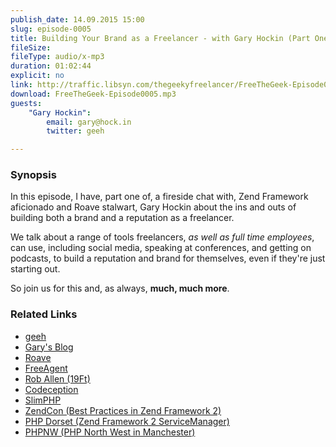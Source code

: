 ```yaml
---
publish_date: 14.09.2015 15:00
slug: episode-0005
title: Building Your Brand as a Freelancer - with Gary Hockin (Part One)
fileSize:
fileType: audio/x-mp3
duration: 01:02:44
explicit: no
link: http://traffic.libsyn.com/thegeekyfreelancer/FreeTheGeek-Episode0005.mp3
download: FreeTheGeek-Episode0005.mp3
guests:
    "Gary Hockin":
        email: gary@hock.in
        twitter: geeh

---
```

### Synopsis

In this episode, I have, part one of, a fireside chat with, Zend Framework aficionado and Roave stalwart, Gary Hockin about the ins and outs of building both a brand and a reputation as a freelancer.

We talk about a range of tools freelancers, *as well as full time employees*, can use, including social media, speaking at conferences, and getting on podcasts, to build a reputation and brand for themselves, even if they're just starting out.

So join us for this and, as always, **much, much more**.

### Related Links

- [geeh](https://twitter.com/@geeh)
- [Gary's Blog](http://blog.hock.in/about/)
- [Roave](http://www.roave.com)
- [FreeAgent](http://www.freeagent.com)
- [Rob Allen (19Ft)](http://19ft.com/)
- [Codeception](http://codeception.com)
- [SlimPHP](http://www.slimframework.com/)
- [ZendCon (Best Practices in Zend Framework 2)](http://www.zendcon.com/session)
- [PHP Dorset (Zend Framework 2 ServiceManager)](http://www.phpdorset.co.uk/)
- [PHPNW (PHP North West in Manchester)](http://conference.phpnw.org.uk/phpnw15/)

